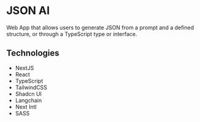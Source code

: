 # JSON AI
Web App that allows users to generate JSON from a prompt and a defined structure, or through a TypeScript type or interface.



## Technologies
- NextJS
- React
- TypeScript
- TailwindCSS
- Shadcn UI
- Langchain
- Next Intl
- SASS